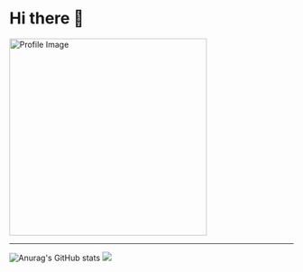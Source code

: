 # Hi there 👋

<img width="350px" src="https://github.com/tph7897/tph7897/assets/132332533/25e40431-4b69-4916-a316-d8877adc8ce6" alt="Profile Image">
  
---
![Anurag's GitHub stats](https://github-readme-stats.vercel.app/api?username=tph7897&show_icons=true&theme=radical)
<img src="https://github-readme-stats.vercel.app/api/top-langs/?username=tph7897&layout=compact&bg_color=180,00000000,00000000&title_color=595959&text_color=595959"/>
